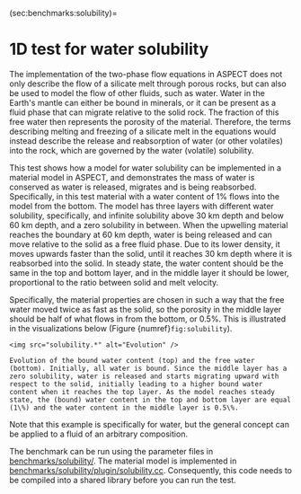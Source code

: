 (sec:benchmarks:solubility)=
# 1D test for water solubility

The implementation of the two-phase flow equations in ASPECT does not only describe
the flow of a silicate melt through porous rocks, but can also be used to model the
flow of other fluids, such as water. Water in the Earth's mantle can either be bound
in minerals, or it can be present as a fluid phase that can migrate relative to the
solid rock. The fraction of this free water then represents the porosity of the
material. Therefore, the terms describing melting and freezing of a silicate melt
in the equations would instead describe the release and reabsorption of water
(or other volatiles) into the rock, which are governed by the water (volatile) solubility.

This test shows how a model for water solubility can be implemented in a material
model in ASPECT, and demonstrates the mass of water is conserved as water is released,
migrates and is being reabsorbed. Specifically, in this test material with a water
content of 1\% flows into the model from the bottom. The model has three layers with
different water solubility, specifically, and infinite solubility above 30 km depth
and below 60 km depth, and a zero solubility in between. When the upwelling material
reaches the boundary at 60 km depth, water is being released and can move relative to
the solid as a free fluid phase. Due to its lower density, it moves upwards faster than
the solid, until it reaches 30 km depth where it is reabsorbed into the solid. In
steady state, the water content should be the same in the top and bottom layer, and in
the middle layer it should be lower, proportional to the ratio between solid and melt
velocity.

Specifically, the material properties are chosen in such a way that the free water
moved twice as fast as the solid, so the porosity in the middle layer should be half
of what flows in from the bottom, or 0.5\%. This is illustrated in the visualizations
below (Figure {numref}`fig:solubility`).

```{figure-md} fig:solubility
<img src="solubility.*" alt="Evolution" />

Evolution of the bound water content (top) and the free water (bottom). Initially, all water is bound. Since the middle layer has a zero solubility, water is released and starts migrating upward with respect to the solid, initially leading to a higher bound water content when it reaches the top layer. As the model reaches steady state, the (bound) water content in the top and bottom layer are equal (1\%) and the water content in the middle layer is 0.5\%.
```
Note that this example is specifically for water, but the general concept can be applied
to a fluid of an arbitrary composition.

The benchmark can be run using the parameter files in
[benchmarks/solubility/](https://github.com/geodynamics/aspect/blob/main/benchmarks/solubility).
The material model is implemented in [benchmarks/solubility/plugin/solubility.cc](https://github.com/geodynamics/aspect/blob/main/benchmarks/solubility/plugin/solubility.cc). Consequently, this code needs to be compiled into a shared library before you can run the test.


``` {literalinclude} ../solubility.prm
```
